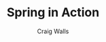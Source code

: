 --- 
title: Spring in Action 
layout: default 
author: Craig Walls
categories: book 
link: http://www.amazon.com/Spring-Action-Craig-Walls/dp/1935182358/ref=sr_1_1?ie=UTF8&qid=1394475134&sr=8-1&keywords=spring+in+action
image: http://ecx.images-amazon.com/images/I/51ZGbn7hvuL._SL160_PIsitb-sticker-arrow-dp,TopRight,12,-18_SH30_OU01_AA160_.jpg
---